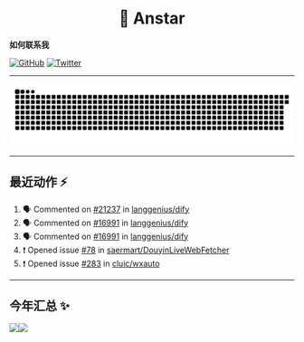 <h1 align="center"> 👋   Anstar</h1>


**如何联系我**

[![GitHub](https://img.shields.io/badge/%40itsAnstar-4F4F4F???style=for-the-badge&logo=github&logoColor=FFFFFF&labelColor=000000)](https://github.com/itsAnstar/)
[![Twitter](https://img.shields.io/badge/%40itsAnstar-00BBFF???style=for-the-badge&logo=twitter&logoColor=FFFFFF&labelColor=00aaee)](https://twitter.com/itsAnstar)

---

<picture>
  <source media="(prefers-color-scheme: dark)" srcset="https://raw.githubusercontent.com/itsanstar/itsanstar/output/github-contribution-grid-snake-dark.svg">
  <source media="(prefers-color-scheme: light)" srcset="https://raw.githubusercontent.com/itsanstar/itsanstar/output/github-contribution-grid-snake.svg">
  <img alt="github contribution grid snake animation" src="https://raw.githubusercontent.com/itsanstar/itsanstar/output/github-contribution-grid-snake.svg">
</picture>


---

## 最近动作 :zap: 

<!--START_SECTION:activity-->
1. 🗣 Commented on [#21237](https://github.com/langgenius/dify/issues/21237#issuecomment-3016034594) in [langgenius/dify](https://github.com/langgenius/dify)
2. 🗣 Commented on [#16991](https://github.com/langgenius/dify/issues/16991#issuecomment-2774533316) in [langgenius/dify](https://github.com/langgenius/dify)
3. 🗣 Commented on [#16991](https://github.com/langgenius/dify/issues/16991#issuecomment-2760035747) in [langgenius/dify](https://github.com/langgenius/dify)
4. ❗ Opened issue [#78](https://github.com/saermart/DouyinLiveWebFetcher/issues/78) in [saermart/DouyinLiveWebFetcher](https://github.com/saermart/DouyinLiveWebFetcher)
5. ❗ Opened issue [#283](https://github.com/cluic/wxauto/issues/283) in [cluic/wxauto](https://github.com/cluic/wxauto)
<!--END_SECTION:activity-->

---


## 今年汇总 ✨

<img align="" height="137px" src="https://github-readme-stats.vercel.app/api?username=itsanstar&hide_title=true&hide_border=true&show_icons=true&include_all_commits=true&line_height=21&bg_color=0,EC6C6C,FFD479,FFFC79,73FA79&theme=graywhite&locale=cn" /><img align="" height="137px" src="https://github-readme-stats.vercel.app/api/top-langs/?username=itsanstar&hide_title=true&hide_border=true&layout=compact&bg_color=0,73FA79,73FDFF,D783FF&theme=graywhite&locale=cn" />
